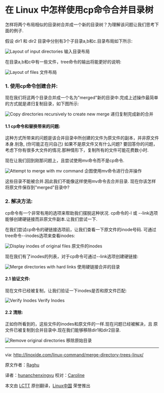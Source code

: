 在 Linux 中怎样使用cp命令合并目录树
================================================================================

怎样将两个布局相似的目录树合并成一个新的目录树？为理解该问题让我们思考下面的例子.

假设 dir1 和 dir2 目录中分别有3个子目录a,b和c.目录布局如下所示: 

![Layout of input directories](http://linoxide.com/wp-content/uploads/2014/07/01.merge_dir_layout.png)
输入目录布局

在目录a,b和c中有一些文件，tree命令的输出将能更好的说明:

![Layout of files](http://linoxide.com/wp-content/uploads/2014/07/02.merge_file_layout.png)
文件布局

### 1. 使用cp命令创建合并: ###

现在我们将这两个目录合并成一个名为"merged"新的目录中.完成上述操作最简单的方式就是递归复制目录，如下图所示:

![Copy directories recursively to create new merge](http://linoxide.com/wp-content/uploads/2014/07/03.merge_cp_recursive.png)
递归复制完成新的合并

#### 1.1 cp命令和替换带来的问题: ####

这种方式所带来的问题是该合并目录中所创建的文件为原文件的副本，并非原文件本身.别急, (你可能正在问自己) 如果不是原文件又有什么问题? 要回答你的问题，考虑下你有很多大文件的情况.那种情形下，复制所有的文件可能花费数小时.

现在让我们回到刚那问题上，且尝试使用mv命令而不是cp命令.

![Attempt to merge with mv command](http://linoxide.com/wp-content/uploads/2014/07/04.merge_mv_recursive.png)
企图使用mv命令进行合并操作

这些目录不能被合并.因此我们不能像这样使用mv命令去合并目录.
现在你该怎样将原文件保存到"merged"目录中?

### 2. 解决方法: ###

cp命令有一个非常有用的选项来帮助我们摆脱这种状况.
cp命令的-l 或 --link选项能够创建硬链接而非原文件副本.让我们尝试一下.

在我们尝试cp命令的硬链接选项前，让我们查看一下原文件的inode号码.
可通过tree命令--inodes选项来查看inodes:

![Display inodes of original files](http://linoxide.com/wp-content/uploads/2014/07/05.merge_display_inodes.png)
原文件的inodes

现在我们有了inodes的列表，对于cp命令可通过--link选项创建硬链接:

![Merge directories with hard links](http://linoxide.com/wp-content/uploads/2014/07/06.merge_create_links.png)
使用硬链接合并的目录

#### 2.1 验证文件: ####

现在文件已经被复制，让我们验证一下inodes是否和原文件匹配:

![Verify Inodes](http://linoxide.com/wp-content/uploads/2014/07/07.merge_verify_inodes.png)
Verify Inodes

#### 2.2 清除: ####


正如你所看到的，这些文件的inodes和原文件的一样.现在问题已经被解决，且
原文件已被复制到合并目录中.现在我们能够移除dir1和dir2目录.

![Remove original directories](http://linoxide.com/wp-content/uploads/2014/07/08.merge_cleanup.png)
移除原始目录

--------------------------------------------------------------------------------

via: http://linoxide.com/linux-command/merge-directory-trees-linux/

原文作者：[Raghu][a]

译者：[hunanchenxingyu](https://github.com/hunanchenxingyu) 校对：[Caroline](https://github.com/carolinewuyan)

本文由 [LCTT](https://github.com/LCTT/TranslateProject) 原创翻译，[Linux中国](http://linux.cn/) 荣誉推出

[a]:http://linoxide.com/author/raghu/
